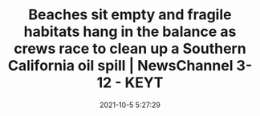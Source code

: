 ---
"title": "Beaches sit empty and fragile habitats hang in the balance as crews race to clean up a Southern California oil spill | NewsChannel 3-12 - KEYT"
"date": "2021-10-5 5:27:29"
"feed_name": "GOOGLENEWSDRILLING"
"feed_website": "https://news.google.com/search?q=drilling%2Bincident&hl=en-US&gl=US&ceid=US:en"
"feed_rss": "https://news.google.com/rss/search?q=drilling%2Bincident&hl=en-US&gl=US&ceid=US:en"
"link": "https://keyt.com/news/2021/10/04/beaches-sit-empty-and-fragile-habitats-hang-in-the-balance-as-crews-race-to-clean-up-a-southern-california-oil-spill/"
"source": "{'href': 'https://keyt.com', 'title': 'KEYT'}"
"file": "_posts/2021-1-1-7e1b2eefd86001196ba0553db9761f8625ce85bb.md"
"accident": "1"
"drilling": "0"
"dead": "0"
"injured": "0"
"arrested": "0"
"place": "unknown place"
"where": "unknown site"
"causes": "unknown"
"place_uri": "unknown place"
---